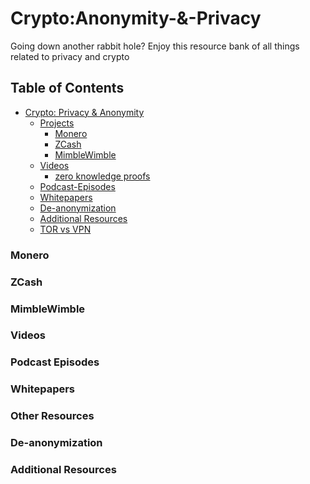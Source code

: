 # Crypto:Anonymity-&-Privacy
Going down another rabbit hole? Enjoy this resource bank of all things related to privacy and crypto

## Table of Contents
-   [Crypto: Privacy & Anonymity](#Crypto:-Privacy-&-Anonymity)
    -   [Projects](#Projects)
        -   [Monero](#Monero)
        -   [ZCash](#ZCash)
        -   [MimbleWimble](#MimbleWimble)
    -   [Videos](#videos)
        -   [zero knowledge proofs](#zero-knowledge-proofs)
    -   [Podcast-Episodes](#podcast-episodes)
    -   [Whitepapers](#whitepapers)
    -   [De-anonymization](#de-anonymization)
    -   [Additional Resources](#additional-resources)
    -   [TOR vs VPN]()



### Monero

### ZCash

### MimbleWimble

### Videos

### Podcast Episodes

### Whitepapers

### Other Resources

### De-anonymization

### Additional Resources
